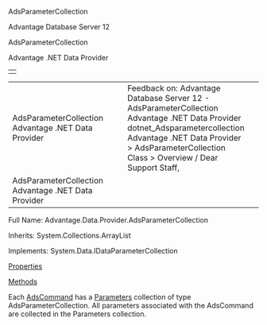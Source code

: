 AdsParameterCollection




Advantage Database Server 12  

AdsParameterCollection

Advantage .NET Data Provider

|  |
| --- |
|  |

|  |  |  |  |  |
| --- | --- | --- | --- | --- |
| AdsParameterCollection  Advantage .NET Data Provider |  |  | Feedback on: Advantage Database Server 12 - AdsParameterCollection Advantage .NET Data Provider dotnet\_Adsparametercollection Advantage .NET Data Provider > AdsParameterCollection Class > Overview / Dear Support Staff, |  |
| AdsParameterCollection  Advantage .NET Data Provider |  |  |  |  |

Full Name: Advantage.Data.Provider.AdsParameterCollection

Inherits: System.Collections.ArrayList

Implements: System.Data.IDataParameterCollection

[Properties](dotnet_adsparametercollection_properties.htm)

[Methods](dotnet_adsparametercollection_methods.htm)

Each [AdsCommand](dotnet_adscommand.htm) has a [Parameters](dotnet_adsparameter.htm) collection of type AdsParameterCollection. All parameters associated with the AdsCommand are collected in the Parameters collection.